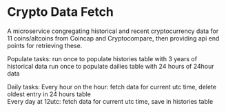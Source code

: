 # Crypto Data Fetch 

A microservice congregating historical and recent cryptocurrency data for 11 coins/altcoins from Coincap and Cryptocompare, then providing api end points for retrieving these. 

Populate tasks: 
run once to populate histories table with 3 years of historical data
run once to populate dailies table with 24 hours of 24hour data 

Daily tasks:
Every hour on the hour: fetch data for current utc time, delete oldest entry in 24 hours table  
Every day at 12utc: fetch data for current utc time, save in histories table 
